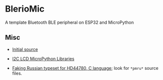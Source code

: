 # BlerioMic

A template Bluetooth BLE peripheral on ESP32 and MicroPython

## Misc

- [Initial source](https://techtotinker.com/2021/08/025-esp32-micropython-esp32-bluetooth-low-energy/)

- [I2C LCD MicroPython Libraries](https://microcontrollerslab.com/i2c-lcd-esp32-esp8266-micropython-tutorial/)

- [Faking Russian typeset for HD44780, C language](https://github.com/Tyrn/galvanix); look for `*pmru*` source files.
